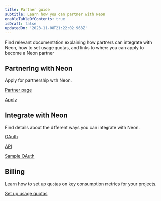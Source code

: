 ```yaml
---
title: Partner guide
subtitle: Learn how you can partner with Neon
enableTableOfContents: true
isDraft: false
updatedOn: '2023-11-08T21:22:02.963Z'
---
```


Find relevant documentation explaining how partners can integrate with Neon, how to set usage quotas, and links to where you can apply to become a Neon partner.

## Partnering with Neon

Apply for partnership with Neon.

<DetailIconCards>

<a href="https://neon.tech/partners" description="Discover the benefits of partnering with Neon for serverless Postgres" icon="hourglass">Partner page</a>

<a href="https://neon.tech/partners#partners-apply" description="Request partnership online" icon="setup">Apply</a>

</DetailIconCards>

## Integrate with Neon
Find details about the different ways you can integrate with Neon.

<DetailIconCards>

<a href="/docs/guides/oauth-integration" description="Integrate with Neon using OAuth" icon="hourglass">OAuth</a>

<a href="/docs/reference/api-reference" description="Integrate using the Neon API" icon="setup">API</a>

<a href="https://neon-experimental.vercel.app/" description="See a sample application using OAuth" icon="hourglass">Sample OAuth</a>

</DetailIconCards>

## Billing

Learn how to set up quotas on key consumption metrics for your projects.

<DetailIconCards>

<a href="/docs/guides/partner-billing" description="Use the Neon API to configure consumption quotas for your customers" icon="setup">Set up usage quotas</a>

</DetailIconCards>
